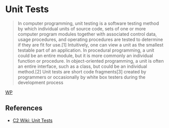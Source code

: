 # Unit Tests

> In computer programming, unit testing is a software testing method by which individual units of source code, sets of one or more computer program modules together with associated control data, usage procedures, and operating procedures are tested to determine if they are fit for use.[1] Intuitively, one can view a unit as the smallest testable part of an application. In procedural programming, a unit could be an entire module, but it is more commonly an individual function or procedure. In object-oriented programming, a unit is often an entire interface, such as a class, but could be an individual method.[2] Unit tests are short code fragments[3] created by programmers or occasionally by white box testers during the development process


[WP](http://en.wikipedia.org/wiki/Unit_testing)

## References

* [C2 Wiki: Unit Tests](https://c2.com/cgi/wiki?UnitTests)
